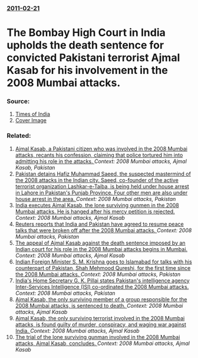 ### [2011-02-21](/news/2011/02/21/index.md)

# The Bombay High Court in India upholds the death sentence for convicted Pakistani terrorist Ajmal Kasab for his involvement in the 2008 Mumbai attacks. 




### Source:

1. [Times of India](http://timesofindia.indiatimes.com/india/Kasab-recites-Quran-offers-prayers-in-jail-ahead-of-verdict/articleshow/7537753.cms)
1. [Cover Image](http://timesofindia.indiatimes.com/photo/7538272.cms)

### Related:

1. [ Ajmal Kasab, a Pakistani citizen who was involved in the 2008 Mumbai attacks, recants his confession, claiming that police tortured him into admitting his role in the attacks. ](/news/2009/12/18/ajmal-kasab-a-pakistani-citizen-who-was-involved-in-the-2008-mumbai-attacks-recants-his-confession-claiming-that-police-tortured-him-int.md) _Context: 2008 Mumbai attacks, Ajmal Kasab, Pakistan_
2. [Pakistan detains Hafiz Muhammad Saeed, the suspected mastermind of the 2008 attacks in the Indian city. Saeed, co-founder of the active terrorist organization Lashkar-e-Taiba, is being held under house arrest in Lahore in Pakistan's Punjab Province. Four other men are also under house arrest in the area. ](/news/2017/01/31/pakistan-detains-hafiz-muhammad-saeed-the-suspected-mastermind-of-the-2008-attacks-in-the-indian-city-saeed-co-founder-of-the-active-terr.md) _Context: 2008 Mumbai attacks, Pakistan_
3. [India executes Ajmal Kasab, the lone surviving gunmen in the 2008 Mumbai attacks. He is hanged after his mercy petition is rejected. ](/news/2012/11/21/india-executes-ajmal-kasab-the-lone-surviving-gunmen-in-the-2008-mumbai-attacks-he-is-hanged-after-his-mercy-petition-is-rejected.md) _Context: 2008 Mumbai attacks, Ajmal Kasab_
4. [Reuters reports that India and Pakistan have agreed to resume peace talks that were broken off after the 2008 Mumbai attacks. ](/news/2011/02/10/reuters-reports-that-india-and-pakistan-have-agreed-to-resume-peace-talks-that-were-broken-off-after-the-2008-mumbai-attacks.md) _Context: 2008 Mumbai attacks, Pakistan_
5. [The appeal of Ajmal Kasab against the death sentence imposed by an Indian court for his role in the 2008 Mumbai attacks begins in Mumbai. ](/news/2010/10/18/the-appeal-of-ajmal-kasab-against-the-death-sentence-imposed-by-an-indian-court-for-his-role-in-the-2008-mumbai-attacks-begins-in-mumbai.md) _Context: 2008 Mumbai attacks, Ajmal Kasab_
6. [Indian Foreign Minister S. M. Krishna goes to Islamabad for talks with his counterpart of Pakistan, Shah Mehmood Qureshi, for the first time since the 2008 Mumbai attacks. ](/news/2010/07/14/indian-foreign-minister-s-m-krishna-goes-to-islamabad-for-talks-with-his-counterpart-of-pakistan-shah-mehmood-qureshi-for-the-first-time.md) _Context: 2008 Mumbai attacks, Pakistan_
7. [India's Home Secretary G. K. Pillai states Pakistan's intelligence agency Inter-Services Intelligence (ISI) co-ordinated the 2008 Mumbai attacks. ](/news/2010/07/14/india-s-home-secretary-g-k-pillai-states-pakistan-s-intelligence-agency-inter-services-intelligence-isi-co-ordinated-the-2008-mumbai-att.md) _Context: 2008 Mumbai attacks, Pakistan_
8. [Ajmal Kasab, the only surviving member of a group responsible for the 2008 Mumbai attacks, is sentenced to death. ](/news/2010/05/6/ajmal-kasab-the-only-surviving-member-of-a-group-responsible-for-the-2008-mumbai-attacks-is-sentenced-to-death.md) _Context: 2008 Mumbai attacks, Ajmal Kasab_
9. [Ajmal Kasab, the only surviving terrorist involved in the 2008 Mumbai attacks, is found guilty of murder, conspiracy, and waging war against India. ](/news/2010/05/3/ajmal-kasab-the-only-surviving-terrorist-involved-in-the-2008-mumbai-attacks-is-found-guilty-of-murder-conspiracy-and-waging-war-against.md) _Context: 2008 Mumbai attacks, Ajmal Kasab_
10. [The trial of the lone surviving gunman involved in the 2008 Mumbai attacks, Ajmal Kasab, concludes. ](/news/2010/03/31/the-trial-of-the-lone-surviving-gunman-involved-in-the-2008-mumbai-attacks-ajmal-kasab-concludes.md) _Context: 2008 Mumbai attacks, Ajmal Kasab_
